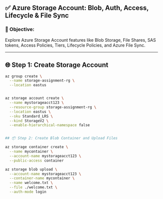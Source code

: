## ✅ Azure Storage Account: Blob, Auth, Access, Lifecycle & File Sync

### 🎯 Objective:
Explore Azure Storage Account features like Blob Storage, File Shares, SAS tokens, Access Policies, Tiers, Lifecycle Policies, and Azure File Sync.

---

## 🌐 Step 1: Create Storage Account

```bash
az group create \
  --name storage-assignment-rg \
  --location eastus


az storage account create \
  --name mystorageacct123 \
  --resource-group storage-assignment-rg \
  --location eastus \
  --sku Standard_LRS \
  --kind StorageV2 \
  --enable-hierarchical-namespace false


## 📦 Step 2: Create Blob Container and Upload Files

az storage container create \
  --name mycontainer \
  --account-name mystorageacct123 \
  --public-access container

az storage blob upload \
  --account-name mystorageacct123 \
  --container-name mycontainer \
  --name welcome.txt \
  --file ./welcome.txt \
  --auth-mode login

